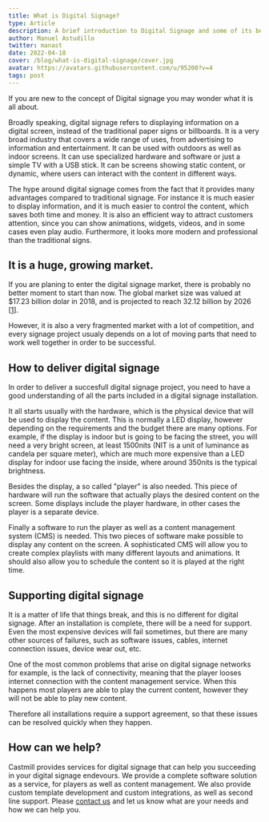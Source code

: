 ```yaml
---
title: What is Digital Signage?
type: Article
description: A brief introduction to Digital Signage and some of its benefits and challenges.
author: Manuel Astudillo
twitter: manast
date: 2022-04-18
cover: /blog/what-is-digital-signage/cover.jpg
avatar: https://avatars.githubusercontent.com/u/95200?v=4
tags: post
---
```


If you are new to the concept of Digital signage you may wonder what it is all about.

Broadly speaking, digital signage refers to displaying information on a digital screen, instead of the traditional
paper signs or billboards. It is a very broad industry that covers a wide range of uses, from advertising
to information and entertainment. It can be used with outdoors as well as indoor screens. It can use
specialized hardware and software or just a simple TV with a USB stick. It can be screens showing static content,
or dynamic, where users can interact with the content in different ways.

The hype around digital signage comes from the fact that it provides many advantages compared to traditional signage.
For instance it is much easier to display information, and it is much easier to control the content, which saves both
time and money. It is also an efficient way to attract customers attention, since you can show animations, widgets,
videos, and in some cases even play audio. Furthermore, it looks more modern and professional than the traditional signs.

## It is a huge, growing market.

If you are planing to enter the digital signage market, there is probably no better moment to start than now. The
global market size was valued at $17.23 billion dolar in 2018, and is projected to reach 32.12 billion by 2026 [[1](https://www.alliedmarketresearch.com/digital-signage-market)].

However, it is also a very fragmented market with a lot of competition, and every signage project usualy
depends on a lot of moving parts that need to work well together in order to be successful.

## How to deliver digital signage

In order to deliver a succesfull digital signage project, you need to have a good understanding of all the
parts included in a digital signage installation.

It all starts usually with the hardware, which is the physical device that will be used to display the content.
This is normally a LED display, however depending on the requirements and the budget there are many options.
For example, if the display is indoor but is going to be facing the street, you will need a very bright screen,
at least 1500nits (NIT is a unit of luminance as candela per square meter), which are much more
expensive than a LED display for indoor use facing the inside, where around 350nits is the typical brightness.

Besides the display, a so called "player" is also needed. This piece of hardware will run the software that
actually plays the desired content on the screen. Some displays include the player hardware, in other cases
the player is a separate device.

Finally a software to run the player as well as a content management system (CMS) is needed. This two pieces of
software make possible to display any content on the screen. A sophisticated CMS will allow you to create
complex playlists with many different layouts and animations. It should also allow you to schedule the content so
it is played at the right time.

## Supporting digital signage

It is a matter of life that things break, and this is no different for digital signage. After an installation
is complete, there will be a need for support. Even the most expensive devices will fail sometimes, but there
are many other sources of failures, such as software issues, cables, internet connection issues, device wear out,
etc.

One of the most common problems that arise on digital signage networks for example, is the lack of connectivity,
meaning that the player looses internet connection with the content management service. When this happens most
players are able to play the current content, however they will not be able to play new content.

Therefore all installations require a support agreement, so that these issues can be resolved quickly when they
happen.

## How can we help?

Castmill provides services for digital signage that can help you succeeding in your digital signage endevours.
We provide a complete software solution as a service, for players as well as content management. We also provide
custom template development and custom integrations, as well as second line support. Please [contact us](mailto:support@castmill.com)
and let us know what are your needs and how we can help you.
